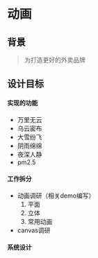动画
==============

## 背景

>    为打造更好的外卖品牌

## 设计目标

#### 实现的功能

*   万里无云
*   乌云密布
*   大雪纷飞
*   阴雨绵绵
*   夜深人静
*   pm2.5

#### 工作拆分

*   动画调研（相关demo编写）
    1. 平面
    2. 立体
    3. 常用动画
*   canvas调研

#### 系统设计
